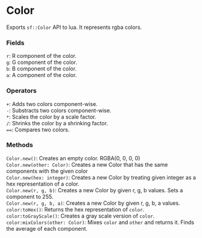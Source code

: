 # Color
Exports `sf::Color` API to lua. It represents rgba colors.

### Fields
`r`: R component of the color.  
`g`: G component of the color.  
`b`: B component of the color.  
`a`: A component of the color.  

### Operators
`+`: Adds two colors component-wise.  
`-`: Substracts two colors component-wise.  
`*`: Scales the color by a scale factor.  
`/`: Shrinks the color by a shrinking factor.  
`==`: Compares two colors.  

### Methods
`Color.new()`: Creates an empty color. RGBA(0, 0, 0, 0)  
`Color.new(other: Color)`: Creates a new Color that has the same components with the given color  
`Color.new(hex: integer)`: Creates a new Color by treating given integer as a hex representation of a color.  
`Color.new(r, g, b)`: Creates a new Color by given r, g, b values. Sets a component to 255.  
`Color.new(r, g, b, a)`: Creates a new Color by given r, g, b, a values.  
`color:toHex()`: Returns the hex representation of `color`.  
`color:toGrayScale()`: Creates a gray scale version of `color`.  
`color:mixColors(other: Color)`: Mixes `color` and `other` and returns it. Finds the average of each component.  